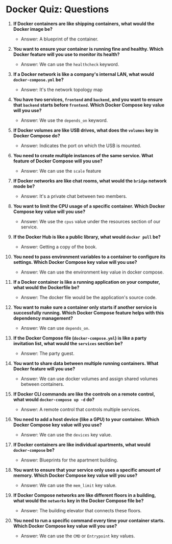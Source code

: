 # Docker Quiz: Questions

1. **If Docker containers are like shipping containers, what would the Docker image be?**
   
   - Answer: A blueprint of the container. 
2. **You want to ensure your container is running fine and healthy. Which Docker feature will you use to monitor its health?**
   
   - Answer: We can use the `healthcheck` keyword.
3. **If a Docker network is like a company's internal LAN, what would `docker-compose.yml` be?**
   
   - Answer: It's the network topology map
4. **You have two services, `frontend` and `backend`, and you want to ensure that `backend` starts before `frontend`. Which Docker Compose key value will you use?**
   
   - Answer: We use the `depends_on` keyword.
5. **If Docker volumes are like USB drives, what does the `volumes` key in Docker Compose do?**
   
   - Answer: Indicates the port on which the USB is mounted.
6. **You need to create multiple instances of the same service. What feature of Docker Compose will you use?**
   
   - Answer: We can use the `scale` feature
7. **If Docker networks are like chat rooms, what would the `bridge` network mode be?**
   
   - Answer: It's a private chat between two members. 
8. **You want to limit the CPU usage of a specific container. Which Docker Compose key value will you use?**
   
   - Answer: We use the `cpus` value under the resources section of our service.
9. **If the Docker Hub is like a public library, what would `docker pull` be?**
   
   - Answer: Getting a copy of the book.
10. **You need to pass environment variables to a container to configure its settings. Which Docker Compose key value will you use?**
    
    - Answer: We can use the environment key value in docker compose.
      
11. **If a Docker container is like a running application on your computer, what would the Dockerfile be?**
    
    - Answer: The docker file would be the application's source code.
12. **You want to make sure a container only starts if another service is successfully running. Which Docker Compose feature helps with this dependency management?**
    
    - Answer: We can use  `depends_on`.
13. **If the Docker Compose file (`docker-compose.yml`) is like a party invitation list, what would the `services` section be?**
    
    - Answer: The party guest.
14. **You want to share data between multiple running containers. What Docker feature will you use?**
    
    - Answer: We can use docker volumes and assign shared volumes between containers.
15. **If Docker CLI commands are like the controls on a remote control, what would `docker-compose up -d` do?**
    
    - Answer: A remote control that controls multiple services.
16. **You need to add a host device (like a GPU) to your container. Which Docker Compose key value will you use?**
    
    - Answer: We can use the `devices` key value.
17. **If Docker containers are like individual apartments, what would `docker-compose` be?**
    
    - Answer: Blueprints for the apartment building.
18. **You want to ensure that your service only uses a specific amount of memory. Which Docker Compose key value will you use?**
    
    - Answer: We can use the `mem_limit` key value.
19. **If Docker Compose networks are like different floors in a building, what would the `networks` key in the Docker Compose file be?**
    
    - Answer: The building elevator that connects these floors.
20. **You need to run a specific command every time your container starts. Which Docker Compose key value will you use?**
    
    - Answer: We can use the `CMD` or `Entrypoint` key values.
